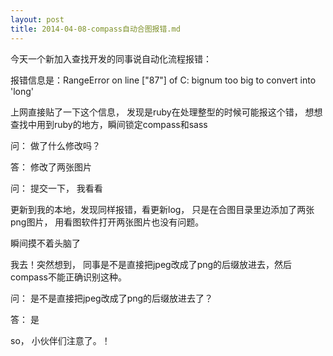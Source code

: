 ```yaml
---
layout: post
title: 2014-04-08-compass自动合图报错.md
---
```


今天一个新加入查找开发的同事说自动化流程报错：

报错信息是：RangeError on line ["87"] of C: bignum too big to convert into 'long'

上网直接贴了一下这个信息， 发现是ruby在处理整型的时候可能报这个错， 想想查找中用到ruby的地方，瞬间锁定compass和sass

问： 做了什么修改吗？

答： 修改了两张图片

问： 提交一下， 我看看

更新到我的本地，发现同样报错，看更新log， 只是在合图目录里边添加了两张png图片， 用看图软件打开两张图片也没有问题。

瞬间摸不着头脑了

我去！突然想到， 同事是不是直接把jpeg改成了png的后缀放进去，然后compass不能正确识别这种。

问： 是不是直接把jpeg改成了png的后缀放进去了？

答： 是

so， 小伙伴们注意了。！

